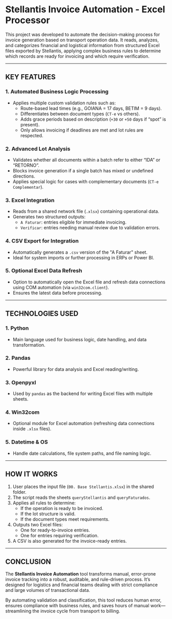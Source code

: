 # **Stellantis Invoice Automation - Excel Processor**

This project was developed to automate the decision-making process for invoice generation based on transport operation data. It reads, analyzes, and categorizes financial and logistical information from structured Excel files exported by Stellantis, applying complex business rules to determine which records are ready for invoicing and which require verification.

---

## **KEY FEATURES**

### 1. **Automated Business Logic Processing**
- Applies multiple custom validation rules such as:
  - Route-based lead times (e.g., GOIANA = 17 days, BETIM = 9 days).
  - Differentiates between document types (`CT-e` vs others).
  - Adds grace periods based on description (`+30` or `+50` days if “spot” is present).
  - Only allows invoicing if deadlines are met and lot rules are respected.

### 2. **Advanced Lot Analysis**
- Validates whether all documents within a batch refer to either “IDA” or “RETORNO”.
- Blocks invoice generation if a single batch has mixed or undefined directions.
- Applies special logic for cases with complementary documents (`CT-e Complementar`).

### 3. **Excel Integration**
- Reads from a shared network file (`.xlsx`) containing operational data.
- Generates two structured outputs:
  - `A Faturar`: entries eligible for immediate invoicing.
  - `Verificar`: entries needing manual review due to validation errors.

### 4. **CSV Export for Integration**
- Automatically generates a `.csv` version of the "A Faturar" sheet.
- Ideal for system imports or further processing in ERPs or Power BI.

### 5. **Optional Excel Data Refresh**
- Option to automatically open the Excel file and refresh data connections using COM automation (via `win32com.client`).
- Ensures the latest data before processing.

---

## **TECHNOLOGIES USED**

### 1. **Python**
- Main language used for business logic, date handling, and data transformation.

### 2. **Pandas**
- Powerful library for data analysis and Excel reading/writing.

### 3. **Openpyxl**
- Used by `pandas` as the backend for writing Excel files with multiple sheets.

### 4. **Win32com**
- Optional module for Excel automation (refreshing data connections inside `.xlsx` files).

### 5. **Datetime & OS**
- Handle date calculations, file system paths, and file naming logic.

---

## **HOW IT WORKS**

1. User places the input file (`00. Base Stellantis.xlsx`) in the shared folder.
2. The script reads the sheets `queryStellantis` and `queryFaturados`.
3. Applies all rules to determine:
   - If the operation is ready to be invoiced.
   - If the lot structure is valid.
   - If the document types meet requirements.
4. Outputs two Excel files:
   - One for ready-to-invoice entries.
   - One for entries requiring verification.
5. A CSV is also generated for the invoice-ready entries.

---

## **CONCLUSION**

The **Stellantis Invoice Automation** tool transforms manual, error-prone invoice tracking into a robust, auditable, and rule-driven process. It’s designed for logistics and financial teams dealing with strict compliance and large volumes of transactional data.

By automating validation and classification, this tool reduces human error, ensures compliance with business rules, and saves hours of manual work—streamlining the invoice cycle from transport to billing.
